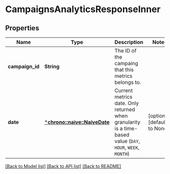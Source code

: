 # CampaignsAnalyticsResponseInner

## Properties
Name | Type | Description | Notes
------------ | ------------- | ------------- | -------------
**campaign_id** | **String** | The ID of the campaing that this metrics belongs to. | 
**date** | [***chrono::naive::NaiveDate**](date.md) | Current metrics date. Only returned when granularity is a time-based value (`DAY`, `HOUR`, `WEEK`, `MONTH`) | [optional] [default to None]

[[Back to Model list]](../README.md#documentation-for-models) [[Back to API list]](../README.md#documentation-for-api-endpoints) [[Back to README]](../README.md)


